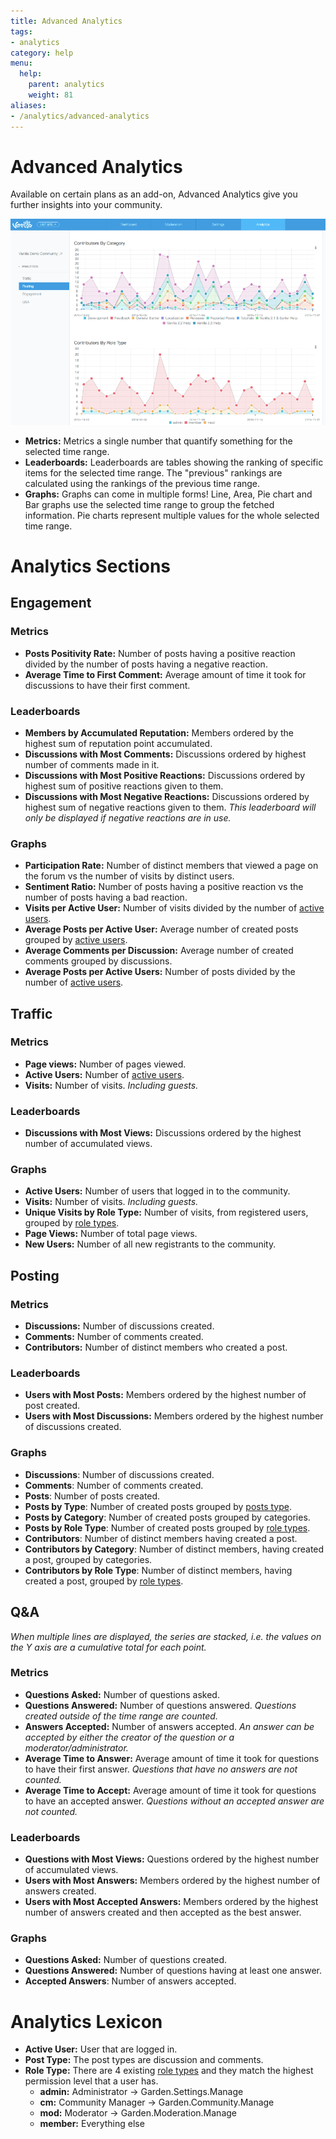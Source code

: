 ```yaml
---
title: Advanced Analytics
tags: 
- analytics
category: help
menu:
  help:
    parent: analytics
    weight: 81
aliases:
- /analytics/advanced-analytics
---
```


# Advanced Analytics

Available on certain plans as an add-on, Advanced Analytics give you further insights into your community. 

![Advanced Analytics](/img/help/analytics/analytics-advanced.png)

* __Metrics:__
    Metrics a single number that quantify something for the selected time range.
* __Leaderboards:__
    Leaderboards are tables showing the ranking of specific items for the selected time range.
    The "previous" rankings are calculated using the rankings of the previous time range.
* __Graphs:__
    Graphs can come in multiple forms!
    Line, Area, Pie chart and Bar graphs use the selected time range to group the fetched information.
    Pie charts represent multiple values for the whole selected time range.

# Analytics Sections

## Engagement

### Metrics
  * __Posts Positivity Rate:__ Number of posts having a positive reaction divided by the number of posts having a negative reaction.
  * __Average Time to First Comment:__ Average amount of time it took for discussions to have their first comment.

### Leaderboards
  * __Members by Accumulated Reputation:__ Members ordered by the highest sum of reputation point accumulated.
  * __Discussions with Most Comments:__  Discussions ordered by highest number of comments made in it.
  * __Discussions with Most Positive Reactions:__  Discussions ordered by highest sum of positive reactions given to them.
  * __Discussions with Most Negative Reactions:__  Discussions ordered by highest sum of negative reactions given to them. 
  *This leaderboard will only be displayed if negative reactions are in use.*
  
### Graphs
  * __Participation Rate:__ Number of distinct members that viewed a page on the forum vs the number of visits by distinct users.
  * __Sentiment Ratio:__ Number of posts having a positive reaction vs the number of posts having a bad reaction.
  * __Visits per Active User:__ Number of visits divided by the number of [active users](#active-user). 
  * __Average Posts per Active User:__ Average number of created posts grouped by [active users](#active-user).
  * __Average Comments per Discussion:__ Average number of created comments grouped by discussions.
  * __Average Posts per Active Users:__ Number of posts divided by the number of [active users](#active-user). 

## Traffic 

### Metrics
  * __Page views:__ Number of pages viewed.
  * __Active Users:__ Number of [active users](#active-user). 
  * __Visits:__ Number of visits. *Including guests.*

### Leaderboards
  * __Discussions with Most Views:__ Discussions ordered by the highest number of accumulated views.

### Graphs
  * __Active Users:__ Number of users that logged in to the community.
  * __Visits:__ Number of visits. *Including guests.*
  * __Unique Visits by Role Type:__ Number of visits, from registered users, grouped by [role types](#role-type).
  * __Page Views:__ Number of total page views.
  * __New Users:__ Number of all new registrants to the community.

## Posting 

### Metrics
  * __Discussions:__ Number of discussions created.
  * __Comments:__ Number of comments created.
  * __Contributors:__ Number of distinct members who created a post.

### Leaderboards
  * __Users with Most Posts:__ Members ordered by the highest number of post created.
  * __Users with Most Discussions:__ Members ordered by the highest number of discussions created.

### Graphs
  * __Discussions__: Number of discussions created.
  * __Comments__: Number of comments created.
  * __Posts__: Number of posts created.
  * __Posts by Type__: Number of created posts grouped by [posts type](#post-type).
  * __Posts by Category__: Number of created posts grouped by categories.
  * __Posts by Role Type__: Number of created posts grouped by [role types](#role-type).
  * __Contributors__: Number of distinct members having created a post.
  * __Contributors by Category__: Number of distinct members, having created a post, grouped by categories.
  * __Contributors by Role Type__: Number of distinct members, having created a post, grouped by [role types](#role-type). 

## Q&A 

*When multiple lines are displayed, the series are stacked, i.e. the values on the Y axis are a cumulative total for each point.*

### Metrics
  * __Questions Asked:__ Number of questions asked.
  * __Questions Answered:__ Number of questions answered. *Questions created outside of the time range are counted.*
  * __Answers Accepted:__ Number of answers accepted. *An answer can be accepted by either the creator of the question or a moderator/administrator.*
  * __Average Time to Answer:__ Average amount of time it took for questions to have their first answer. *Questions that have no answers are not counted.*
  * __Average Time to Accept:__ Average amount of time it took for questions to have an accepted answer. *Questions without an accepted answer are not counted.*

### Leaderboards
  * __Questions with Most Views:__ Questions ordered by the highest number of accumulated views.
  * __Users with Most Answers:__ Members ordered by the highest number of answers created.
  * __Users with Most Accepted Answers:__ Members ordered by the highest number of answers created and then accepted as the best answer.

### Graphs
  * __Questions Asked:__ Number of questions created.
  * __Questions Answered:__ Number of questions having at least one answer.
  * __Accepted Answers__: Number of answers accepted. 

# Analytics Lexicon

* __<a id="active-user">Active User</a>:__ User that are logged in.
* __<a id="post-type">Post Type</a>:__ The post types are discussion and comments.
* __<a id="post-type">Role Type</a>:__ There are 4 existing [role types](#role-type) and they match the highest permission level that a user has.
  * __admin:__ Administrator -> Garden.Settings.Manage
  * __cm:__ Community Manager -> Garden.Community.Manage
  * __mod:__ Moderator -> Garden.Moderation.Manage
  * __member:__ Everything else
